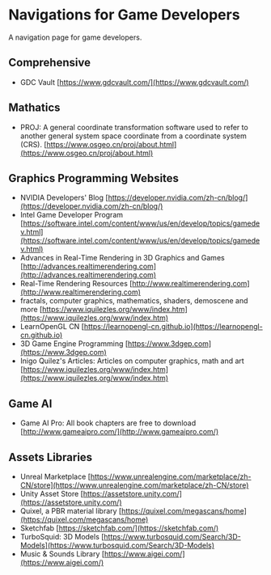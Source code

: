 # Navigations for Game Developers
A navigation page for game developers.

## Comprehensive
* GDC Vault [https://www.gdcvault.com/](https://www.gdcvault.com/)

## Mathatics
* PROJ: A general coordinate transformation software used to refer to another general system space coordinate from a coordinate system (CRS). [https://www.osgeo.cn/proj/about.html](https://www.osgeo.cn/proj/about.html)

## Graphics Programming Websites
* NVIDIA Developers' Blog [https://developer.nvidia.com/zh-cn/blog/](https://developer.nvidia.com/zh-cn/blog/)
* Intel Game Developer Program [https://software.intel.com/content/www/us/en/develop/topics/gamedev.html](https://software.intel.com/content/www/us/en/develop/topics/gamedev.html)
* Advances in Real-Time Rendering in 3D Graphics and Games [http://advances.realtimerendering.com](http://advances.realtimerendering.com)
* Real-Time Rendering Resources [http://www.realtimerendering.com](http://www.realtimerendering.com)
* fractals, computer graphics, mathematics, shaders, demoscene and more [https://www.iquilezles.org/www/index.htm](https://www.iquilezles.org/www/index.htm)
* LearnOpenGL CN [https://learnopengl-cn.github.io](https://learnopengl-cn.github.io)
* 3D Game Engine Programming [https://www.3dgep.com](https://www.3dgep.com)
* Inigo Quilez's Articles: Articles on computer graphics, math and art [https://www.iquilezles.org/www/index.htm](https://www.iquilezles.org/www/index.htm)

## Game AI
* Game AI Pro: All book chapters are free to download [http://www.gameaipro.com/](http://www.gameaipro.com/)

## Assets Libraries
* Unreal Marketplace [https://www.unrealengine.com/marketplace/zh-CN/store](https://www.unrealengine.com/marketplace/zh-CN/store)
* Unity Asset Store [https://assetstore.unity.com/](https://assetstore.unity.com/)
* Quixel, a PBR material library [https://quixel.com/megascans/home](https://quixel.com/megascans/home)
* Sketchfab [https://sketchfab.com/](https://sketchfab.com/)
* TurboSquid: 3D Models [https://www.turbosquid.com/Search/3D-Models](https://www.turbosquid.com/Search/3D-Models)
* Music & Sounds Library [https://www.aigei.com/](https://www.aigei.com/)
